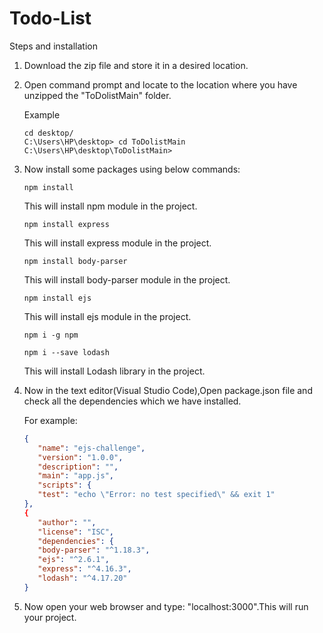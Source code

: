 # Todo-List

Steps and installation

1. Download the zip file and store it in a desired location.
2. Open command prompt and locate to the location where you have unzipped the "ToDolistMain" folder.

   Example

   ```
   cd desktop/
   C:\Users\HP\desktop> cd ToDolistMain
   C:\Users\HP\desktop\ToDolistMain>
   ```

3. Now install some packages using below commands:

   ```
   npm install
   ```

   This will install npm module in the project.

   ```
   npm install express
   ```

   This will install express module in the project.

   ```
   npm install body-parser
   ```

   This will install body-parser module in the project.

   ```
   npm install ejs
   ```

   This will install ejs module in the project.

   ```
   npm i -g npm
   ```

   ```
   npm i --save lodash
   ```

   This will install Lodash library in the project.

4. Now in the text editor(Visual Studio Code),Open package.json file and check all the dependencies which we have installed.

   For example:

   ```json
   {
      "name": "ejs-challenge",
      "version": "1.0.0",
      "description": "",
      "main": "app.js",
      "scripts": {
      "test": "echo \"Error: no test specified\" && exit 1"
   },
   {
      "author": "",
      "license": "ISC",
      "dependencies": {
      "body-parser": "^1.18.3",
      "ejs": "^2.6.1",
      "express": "^4.16.3",
      "lodash": "^4.17.20"
   }
   ```

5. Now open your web browser and type: "localhost:3000".This will run your project.
